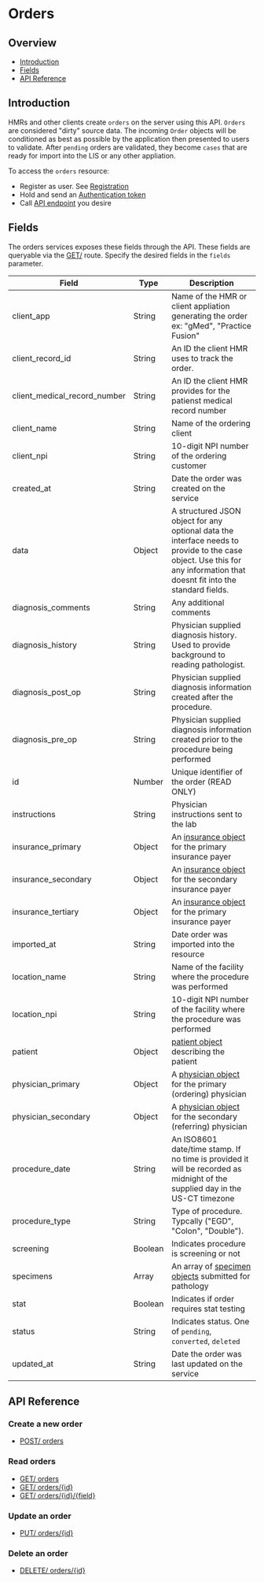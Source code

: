 # Orders

## Overview

- [Introduction](#introduction)
- [Fields](#fields)
- [API Reference](#api-reference)


## Introduction

HMRs and other clients create `orders` on the server using this API.
`Orders` are considered "dirty" source data. The incoming `Order` objects
will be conditioned as best as possible by the application then presented to
users to validate. After `pending` orders are validated, they become `cases`
that are ready for import into the LIS or any other appliation.

To access the `orders` resource:

- Register as user. See [Registration](../../registration/README.md)
- Hold and send an [Authentication token](../../authentication/README.md)
- Call [API endpoint](#api-reference) you desire

## Fields

The orders services exposes these fields through the API. These fields are queryable
via the [GET/](./get/GET-orders.md) route. Specify the desired fields in the `fields`
parameter.

| Field                         | Type        | Description                        |
|-------------------------------|-------------|------------------------------------|
| client_app                    | String      | Name of the HMR or client appliation generating the order<br>ex: "gMed", "Practice Fusion"  |
| client_record_id              | String      | An ID the client HMR uses to track the order. |
| client_medical_record_number  | String      | An ID the client HMR provides for the patienst medical record number |
| client_name                   | String      | Name of the ordering client |
| client_npi                    | String      | 10-digit NPI number of the ordering customer  |
| created_at                    | String      | Date the order was created on the service |
| data                          | Object      | A structured JSON object for any optional data the interface needs to provide to the case object. Use this for any information that doesnt fit into the standard fields. |
| diagnosis_comments            | String      | Any additional comments |
| diagnosis_history             | String      | Physician supplied diagnosis history. Used to provide background to reading pathologist. |
| diagnosis_post_op             | String      | Physician supplied diagnosis information created after the procedure.|
| diagnosis_pre_op              | String      | Physician supplied diagnosis information created prior to the procedure being performed   |
| id                            | Number      | Unique identifier of the order (READ ONLY)
| instructions                  | String      | Physician instructions sent to the lab |
| insurance_primary             | Object      | An [insurance object](./post/POST-orders.md#insurance-object) for the primary insurance payer  |
| insurance_secondary           | Object      | An [insurance object](./post/POST-orders.md##insurance-object) for the secondary insurance payer  |
| insurance_tertiary            | Object      | An [insurance object](./post/POST-orderes.md##insurance-object) for the primary insurance payer  |
| imported_at                   | String      | Date order was imported into the resource  |
| location_name                 | String      | Name of the facility where the procedure was performed  |
| location_npi                  | String      | 10-digit NPI number of the facility where the procedure was performed |
| patient                       | Object      | [patient object](./post/POST-orders.md#patient-object) describing the patient |
| physician_primary             | Object      | A [physician object](./post/POST-orders.md#physician-object) for the primary (ordering) physician  |
| physician_secondary           | Object      | A [physician object](./post/POST-orders.md#physician-object) for the secondary (referring) physician  |
| procedure_date                | String      | An ISO8601 date/time stamp. If no time is provided it will be recorded as midnight of the supplied day in the US-CT timezone  |
| procedure_type                | String      | Type of procedure. Typcally ("EGD", "Colon", "Double"). |
| screening                     | Boolean     | Indicates procedure is screening or not  |
| specimens                     | Array       | An array of [specimen objects](./post/POST-orders.md#specimen-object) submitted for pathology  |
| stat                          | Boolean     | Indicates if order requires stat testing   |
| status                        | String      | Indicates status. One of `pending`, `converted`, `deleted`  |
| updated_at                    | String      | Date the order was last updated on the service |

## API Reference

### Create a new order
- [POST/ orders](./post/POST-orders.md)

### Read orders
- [GET/ orders](./get/GET-orders.md)
- [GET/ orders/{id}](./get/GET-orders-id.md)
- [GET/ orders/{id}/{field}](./get/GET-orders-id-field.md)

### Update an order
- [PUT/ orders/{id}](./put/PUT-orders-id.md)

### Delete an order
- [DELETE/ orders/{id}](./delete/DELETE-orders-id.md)
